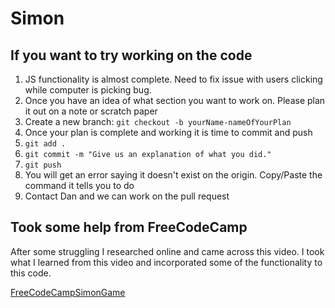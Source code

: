 # Simon

## If you want to try working on the code

1. JS functionality is almost complete.  Need to fix issue with users clicking while computer is picking bug.
2. Once you have an idea of what section you want to work on.  Please plan it out on a note or scratch paper
3. Create a new branch: `git checkout -b yourName-nameOfYourPlan`
4. Once your plan is complete and working it is time to commit and push
5. `git add .`
6. `git commit -m "Give us an explanation of what you did."`
7. `git push`
8. You will get an error saying it doesn't exist on the origin.  Copy/Paste the command it tells you to do
9. Contact Dan and we can work on the pull request

## Took some help from FreeCodeCamp

After some struggling I researched online and came across this video.  I took what I learned from this video and incorporated some of the functionality to this code.

[FreeCodeCampSimonGame](https://www.youtube.com/watch?v=n_ec3eowFLQ)
